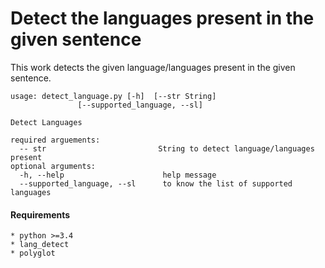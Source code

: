 # Detect the languages present in the given sentence

This work detects the given language/languages present in the given sentence.

```
usage: detect_language.py [-h]  [--str String]
               [--supported_language, --sl]

Detect Languages

required arguements:
  -- str                         String to detect language/languages present
optional arguments:
  -h, --help                      help message
  --supported_language, --sl      to know the list of supported languages

```

#### Requirements

```
* python >=3.4
* lang_detect
* polyglot

```

